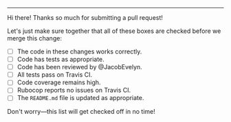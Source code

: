 ---

Hi there! Thanks so much for submitting a pull request!

Let's just make sure together that all of these boxes are checked before we
merge this change:

- [ ] The code in these changes works correctly.
- [ ] Code has tests as appropriate.
- [ ] Code has been reviewed by @JacobEvelyn.
- [ ] All tests pass on Travis CI.
- [ ] Code coverage remains high.
- [ ] Rubocop reports no issues on Travis CI.
- [ ] The `README.md` file is updated as appropriate.

Don't worry—this list will get checked off in no time!
